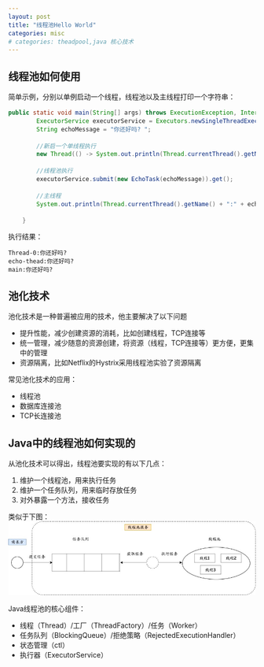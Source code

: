 ```yaml
---
layout: post
title: "线程池Hello World"
categories: misc
# categories: theadpool,java 核心技术
---
```


## 线程池如何使用

简单示例，分别以单例启动一个线程，线程池以及主线程打印一个字符串：

```java
public static void main(String[] args) throws ExecutionException, InterruptedException {
        ExecutorService executorService = Executors.newSingleThreadExecutor(new NamedTheadFactory());
        String echoMessage = "你还好吗? ";

        //新启一个单线程执行
        new Thread(() -> System.out.println(Thread.currentThread().getName() + ":" + echoMessage)).start();

        //线程池执行
        executorService.submit(new EchoTask(echoMessage)).get();

        //主线程
        System.out.println(Thread.currentThread().getName() + ":" + echoMessage);

    }
```


执行结果：
```
Thread-0:你还好吗? 
echo-thead:你还好吗? 
main:你还好吗? 
```

## 池化技术
池化技术是一种普遍被应用的技术，他主要解决了以下问题
* 提升性能，减少创建资源的消耗，比如创建线程，TCP连接等
* 统一管理，减少随意的资源创建，将资源（线程，TCP连接等）更方便，更集中的管理
* 资源隔离，比如Netflix的Hystrix采用线程池实验了资源隔离

常见池化技术的应用：
* 线程池
* 数据库连接池
* TCP长连接池

## Java中的线程池如何实现的
从池化技术可以得出，线程池要实现的有以下几点：
1. 维护一个线程池，用来执行任务
2. 维护一个任务队列，用来临时存放任务
3. 对外暴露一个方法，接收任务

类似于下图：
![](https://raw.githubusercontent.com/wanghe9011/xiaoge.github.io/main/resource/thread-pool/helloworld.jpg "图1")



Java线程池的核心组件：
* 线程（Thread）/工厂（ThreadFactory）/任务（Worker）
* 任务队列（BlockingQueue）/拒绝策略（RejectedExecutionHandler）
* 状态管理（ctl）
* 执行器（ExecutorService）

